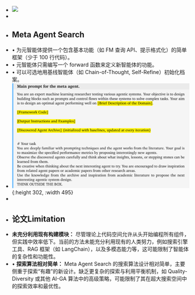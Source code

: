 - ![](https://github.com/ShengranHu/ADAS/blob/main/misc/algo.png?raw=true)
-
- ## Meta Agent Search
- • 为元智能体提供一个包含基本功能（如 FM 查询 API、提示格式化）的简单框架（少于 100 行代码）。
- • 元智能体只需编写一个 forward 函数来定义新智能体的功能。
- • 可以可选地用基线智能体（如 Chain-of-Thought, Self-Refine）初始化档案。
- ![image.png](../assets/image_1753321229944_0.png){:height 302, :width 495}
-
- ## 论文Limitation
- **未充分利用现有构建模块：** 尽管理论上代码空间允许从头开始编程所有组件，但实践中效率低下。当前的方法未能充分利用现有的人类努力，例如搜索引擎工具、RAG 框架（如 LangChain），以及多模态能力等，这可能限制了智能体的复杂性和功能性。
- • **探索算法相对简单：** Meta Agent Search 的搜索算法设计相对简单，主要侧重于探索“有趣”的新设计。缺乏更复杂的探索与利用平衡机制，如 Quality-Diversity 或其他 AI-GA 算法中的高级策略，可能限制了其在超大搜索空间中的探索效率和最优性。
